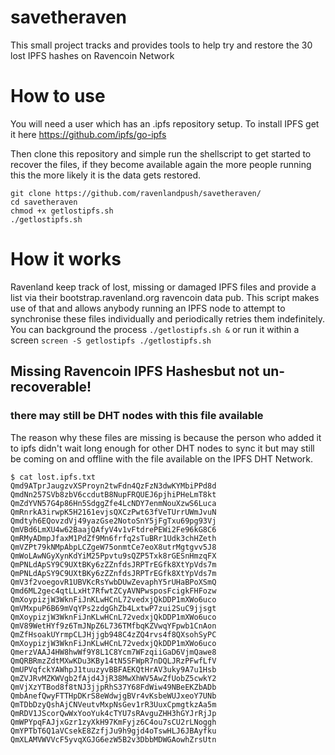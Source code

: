 # savetheraven
This small project tracks and provides tools to help try and restore the 30 lost IPFS hashes on Ravencoin Network

# How to use

You will need a user which has an .ipfs repository setup. To install IPFS get it here https://github.com/ipfs/go-ipfs

Then clone this repository and simple run the shellscript to get started to recover the files, if they become available again the more people running this the more likely it is the data gets restored.

```
git clone https://github.com/ravenlandpush/savetheraven/
cd savetheraven
chmod +x getlostipfs.sh
./getlostipfs.sh
```

# How it works

Ravenland keep track of lost, missing or damaged IPFS files and provide a list via their bootstrap.ravenland.org ravencoin data pub. This script makes use of that and allows anybody running an IPFS node to attempt to synchronise these files individually and periodically retries them indefinitely. You can background the process
```./getlostipfs.sh &```
or run it within a screen
```screen -S getlostipfs ./getlostipfs.sh```

## Missing Ravencoin IPFS Hashesbut not un-recoverable!
### there may still be DHT nodes with this file available
The reason why these files are missing is because the person who added it to ipfs didn't wait long enough for other DHT nodes to sync it but may still be coming on and offline with the file available on the IPFS DHT Network.

```
$ cat lost.ipfs.txt
Qmd9ATprJaugzvXSProyn2twFdn4QzFzN3dwKYMbiPPd8d
QmdNn257SVb8zbV6ccdutB8NupFRQUEJ6pjhiPHeLmT8kt
QmZdYVN57G4p86Hn5SdggZfe4LcNDY7enmNouXzwS6Luca
QmRnrkA3irwpK5H2161evjsQXCzPwt63fVeTUrrUWmJvuN
Qmdtyh6EQovzdVj49yazGse2NotoSnY5jFgTxu69pg93Vj
QmVBd6LmXU4w62BaajQAfyV4v1vFtdrePEWi2Fe96kG8C6
QmRMyADmpJfaxM1PdZf9Mn6frfq2sTuBRr1Udk3chHZeth
QmVZPt79kNMpAbpLCZgeW75onmtCe7eoX8utrMgtgvv5J8
QmWoLAwNGyXynKdYiM25Ppvtu9sQZP5Txk8rGESnHmzqFX
QmPNLdApSY9C9UXtBKy6zZZnfdsJRPTrEGfk8XtYpVds7m
QmPNLdApSY9C9UXtBKy6zZZnfdsJRPTrEGfk8XtYpVds7m
QmV3f2voegovR1UBVKcRsYwbDUwZevaphY5rUHaBPoXSmQ
Qmd6ML2gec4qtLLxHt7RfwtZCyAVNPwsposFcigkFHFozw
QmXoypizjW3WknFiJnKLwHCnL72vedxjQkDDP1mXWo6uco
QmVMxpuP6B69mVqYPs2zdgGhZb4LxtwP7zui2SuC9jjsgt
QmXoypizjW3WknFiJnKLwHCnL72vedxjQkDDP1mXWo6uco
QmV89WetHYf9z6TmJNpZ6L736TMfbqKZVwqYFpwb1CnAon
QmZfHsoakUYrmpCLJHjjgb948C4zZQ4rvs4f8QXsohSyPC
QmXoypizjW3WknFiJnKLwHCnL72vedxjQkDDP1mXWo6uco
QmerzVAAJ4HW8hwWf9Y8L1C8Ycm7WFzqiiGaD6VjmQawe8
QmQRBRmzZdtMXwKDu3KBy14tN5SFWpR7nDQLJRzPFwfLfV
QmUPVqfckYAWhpJ1tuuzyvBBFAEKQtHrAV3uky9A7u1Hsb
QmZVJRvMZKWVgb2fAjd4JjR38MwXhWV5AwZfUobZ5cwkY2
QmVjXzYTBod8f8tNJ3jjpRhS37Y68FdWiw49NBeEKZbADb
QmbAnefQwyFTTHpDKrS8eWdwjgBVr4vKsbeWUJxeoY7UNb
QmTDbDzyQshAjCNVeutvMxpNsGev1rR3UuxCpmgtkzAa5m
QmRDV1JScorQwWxYooYuk4cTYU7sRAvguZHH3hGYJrRjJp
QmWPYpqFAJjxGzr1zyXkH97KmFyjz6C4ou7sCU2rLNoggh
QmYPTbT6Q1aVCsekE8ZzfjJu9h9gjd4oTswHLJ6JBAyfku
QmXLAMVWVVcF5yvqXGJG6ezW5B2v3DbbMDWGAowhZrsUtn
```
